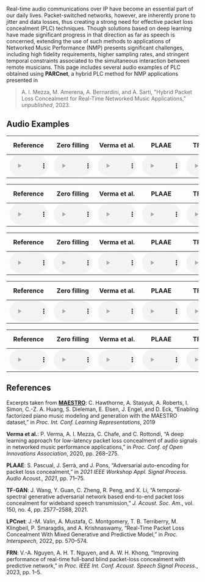 Real-time audio communications over IP have become an essential part of our daily lives. Packet-switched networks, however, are inherently prone to jitter and data losses, thus creating a strong need for effective packet loss concealment (PLC) techniques. Though solutions based on deep learning have made significant progress in that direction as far as speech is concerned, extending the use of such methods to applications of Networked Music Performance (NMP) presents significant challenges, including high fidelity requirements, higher sampling rates, and stringent temporal constraints associated to the simultaneous interaction between remote musicians. This page includes several audio examples of PLC obtained using __PARCnet__, a hybrid PLC method for NMP applications presented in 

> A. I. Mezza, M. Amerena, A. Bernardini, and A. Sarti, "Hybrid Packet Loss Concealment for Real-Time Networked Music Applications," *unpublished*, 2023.

## Audio Examples

| Reference | Zero filling | Verma et al. | PLAAE | TF-GAN | LPCnet |  FRN  | AR(50) | PARCnet (Ours) |
| :-------: | :----------: | :----------: | :---: | :----: | :----: | :---: | :----: | :------------: |
| <audio controls preload="auto" style="width: 100px"><source src="audio/Reference/94.wav" type="audio/mpeg">Your browser does not support the audio element.</audio> | <audio controls preload="auto" style="width: 100px"><source src="audio/zero_filling/94.wav" type="audio/mpeg">Your browser does not support the audio element.</audio> | <audio controls preload="auto" style="width: 100px"><source src="audio/Verma/94.wav" type="audio/mpeg">Your browser does not support the audio element.</audio> | <audio controls preload="auto" style="width: 100px"><source src="audio/PLAAE/94.wav" type="audio/mpeg">Your browser does not support the audio element.</audio> | <audio controls preload="auto" style="width: 100px"><source src="audio/TFGAN/94.wav" type="audio/mpeg">Your browser does not support the audio element.</audio>| <audio controls preload="auto" style="width: 100px"><source src="audio/LPCnet/94.wav" type="audio/mpeg">Your browser does not support the audio element.</audio>|  <audio controls preload="auto" style="width: 100px"><source src="audio/FRN/94.wav" type="audio/mpeg">Your browser does not support the audio element.</audio>| <audio controls preload="auto" style="width: 100px"><source src="audio/AR_50/94.wav" type="audio/mpeg">Your browser does not support the audio element.</audio>| <audio controls preload="auto" style="width: 100px"><source src="audio/PARCnet/94.wav" type="audio/mpeg">Your browser does not support the audio element.</audio>|

| Reference | Zero filling | Verma et al. | PLAAE | TF-GAN | LPCnet |  FRN  | AR(50) | PARCnet (Ours) |
| :-------: | :----------: | :----------: | :---: | :----: | :----: | :---: | :----: | :------------: |
| <audio controls preload="auto" style="width: 100px"><source src="audio/Reference/53.wav" type="audio/mpeg">Your browser does not support the audio element.</audio> | <audio controls preload="auto" style="width: 100px"><source src="audio/zero_filling/53.wav" type="audio/mpeg">Your browser does not support the audio element.</audio> | <audio controls preload="auto" style="width: 100px"><source src="audio/Verma/53.wav" type="audio/mpeg">Your browser does not support the audio element.</audio> | <audio controls preload="auto" style="width: 100px"><source src="audio/PLAAE/53.wav" type="audio/mpeg">Your browser does not support the audio element.</audio> | <audio controls preload="auto" style="width: 100px"><source src="audio/TFGAN/53.wav" type="audio/mpeg">Your browser does not support the audio element.</audio>| <audio controls preload="auto" style="width: 100px"><source src="audio/LPCnet/53.wav" type="audio/mpeg">Your browser does not support the audio element.</audio>| <audio controls preload="auto" style="width: 100px"><source src="audio/FRN/53.wav" type="audio/mpeg">Your browser does not support the audio element.</audio>| <audio controls preload="auto" style="width: 100px"><source src="audio/AR_50/53.wav" type="audio/mpeg">Your browser does not support the audio element.</audio>| <audio controls preload="auto" style="width: 100px"><source src="audio/PARCnet/53.wav" type="audio/mpeg">Your browser does not support the audio element.</audio>|

| Reference | Zero filling | Verma et al. | PLAAE | TF-GAN | LPCnet |  FRN  | AR(50) | PARCnet (Ours) |
| :-------: | :----------: | :----------: | :---: | :----: | :----: | :---: | :----: | :------------: |
| <audio controls preload="auto" style="width: 100px"><source src="audio/Reference/172.wav" type="audio/mpeg">Your browser does not support the audio element.</audio> | <audio controls preload="auto" style="width: 100px"><source src="audio/zero_filling/172.wav" type="audio/mpeg">Your browser does not support the audio element.</audio> | <audio controls preload="auto" style="width: 100px"><source src="audio/Verma/172.wav" type="audio/mpeg">Your browser does not support the audio element.</audio> | <audio controls preload="auto" style="width: 100px"><source src="audio/PLAAE/172.wav" type="audio/mpeg">Your browser does not support the audio element.</audio> | <audio controls preload="auto" style="width: 100px"><source src="audio/TFGAN/172.wav" type="audio/mpeg">Your browser does not support the audio element.</audio>| <audio controls preload="auto" style="width: 100px"><source src="audio/LPCnet/172.wav" type="audio/mpeg">Your browser does not support the audio element.</audio>| <audio controls preload="auto" style="width: 100px"><source src="audio/FRN/172.wav" type="audio/mpeg">Your browser does not support the audio element.</audio>| <audio controls preload="auto" style="width: 100px"><source src="audio/AR_50/172.wav" type="audio/mpeg">Your browser does not support the audio element.</audio>| <audio controls preload="auto" style="width: 100px"><source src="audio/PARCnet/172.wav" type="audio/mpeg">Your browser does not support the audio element.</audio>|


| Reference | Zero filling | Verma et al. | PLAAE | TF-GAN | LPCnet |  FRN  | AR(50) | PARCnet (Ours) |
| :-------: | :----------: | :----------: | :---: | :----: | :----: | :---: | :----: | :------------: |
| <audio controls preload="auto" style="width: 100px"><source src="audio/Reference/78.wav" type="audio/mpeg">Your browser does not support the audio element.</audio> | <audio controls preload="auto" style="width: 100px"><source src="audio/zero_filling/78.wav" type="audio/mpeg">Your browser does not support the audio element.</audio> | <audio controls preload="auto" style="width: 100px"><source src="audio/Verma/78.wav" type="audio/mpeg">Your browser does not support the audio element.</audio> | <audio controls preload="auto" style="width: 100px"><source src="audio/PLAAE/78.wav" type="audio/mpeg">Your browser does not support the audio element.</audio> | <audio controls preload="auto" style="width: 100px"><source src="audio/TFGAN/78.wav" type="audio/mpeg">Your browser does not support the audio element.</audio>| <audio controls preload="auto" style="width: 100px"><source src="audio/LPCnet/78.wav" type="audio/mpeg">Your browser does not support the audio element.</audio>| <audio controls preload="auto" style="width: 100px"><source src="audio/FRN/78.wav" type="audio/mpeg">Your browser does not support the audio element.</audio>| <audio controls preload="auto" style="width: 100px"><source src="audio/AR_50/78.wav" type="audio/mpeg">Your browser does not support the audio element.</audio>| <audio controls preload="auto" style="width: 100px"><source src="audio/PARCnet/78.wav" type="audio/mpeg">Your browser does not support the audio element.</audio>|


| Reference | Zero filling | Verma et al. | PLAAE | TF-GAN | LPCnet |  FRN  | AR(50) | PARCnet (Ours) |
| :-------: | :----------: | :----------: | :---: | :----: | :----: | :---: | :----: | :------------: |
| <audio controls preload="auto" style="width: 100px"><source src="audio/Reference/135.wav" type="audio/mpeg">Your browser does not support the audio element.</audio> | <audio controls preload="auto" style="width: 100px"><source src="audio/zero_filling/135.wav" type="audio/mpeg">Your browser does not support the audio element.</audio> | <audio controls preload="auto" style="width: 100px"><source src="audio/Verma/135.wav" type="audio/mpeg">Your browser does not support the audio element.</audio> | <audio controls preload="auto" style="width: 100px"><source src="audio/PLAAE/135.wav" type="audio/mpeg">Your browser does not support the audio element.</audio> | <audio controls preload="auto" style="width: 100px"><source src="audio/TFGAN/135.wav" type="audio/mpeg">Your browser does not support the audio element.</audio>| <audio controls preload="auto" style="width: 100px"><source src="audio/LPCnet/135.wav" type="audio/mpeg">Your browser does not support the audio element.</audio>| <audio controls preload="auto" style="width: 100px"><source src="audio/FRN/135.wav" type="audio/mpeg">Your browser does not support the audio element.</audio>| <audio controls preload="auto" style="width: 100px"><source src="audio/AR_50/135.wav" type="audio/mpeg">Your browser does not support the audio element.</audio>| <audio controls preload="auto" style="width: 100px"><source src="audio/PARCnet/135.wav" type="audio/mpeg">Your browser does not support the audio element.</audio>|

## References
Excerpts taken from [**MAESTRO**](https://magenta.tensorflow.org/datasets/maestro): C. Hawthorne, A. Stasyuk, A. Roberts, I. Simon, C.-Z. A. Huang, S. Dieleman, E. Elsen, J. Engel, and D. Eck, “Enabling factorized piano music modeling and generation with the MAESTRO dataset,” in _Proc. Int. Conf. Learning Representations_, 2019

**Verma et al.**: P. Verma, A. I. Mezza, C. Chafe, and C. Rottondi, “A deep learning approach for low-latency packet loss concealment of audio signals in
networked music performance applications,” in _Proc. Conf. of Open Innovations Association_, 2020, pp. 268–275.

**PLAAE**: S. Pascual, J. Serrà, and J. Pons, “Adversarial auto-encoding for packet loss concealment,” in _2021 IEEE Workshop Appl. Signal Process. Audio Acoust., 2021_, pp. 71–75.

**TF-GAN**: J. Wang, Y. Guan, C. Zheng, R. Peng, and X. Li, “A temporal-spectral generative adversarial network based end-to-end packet loss concealment for wideband speech transmission,” _J. Acoust. Soc. Am._, vol. 150, no. 4, pp. 2577–2588, 2021.

**LPCnet**: J.-M. Valin, A. Mustafa, C. Montgomery, T. B. Terriberry, M. Klingbeil, P. Smaragdis, and A. Krishnaswamy, “Real-Time Packet Loss Concealment With Mixed Generative and Predictive Model,” in _Proc. Interspeech_, 2022, pp. 570–574.

**FRN**: V.-A. Nguyen, A. H. T. Nguyen, and A. W. H. Khong, “Improving performance of real-time full-band blind packet-loss concealment with predictive network,” in _Proc. IEEE Int. Conf. Acoust. Speech Signal Process_., 2023, pp. 1–5.
